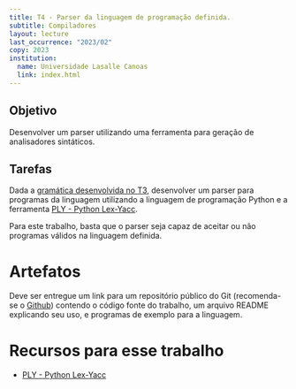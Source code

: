 ```yaml
---
title: T4 - Parser da linguagem de programação definida.
subtitle: Compiladores
layout: lecture
last_occurrence: "2023/02"
copy: 2023
institution:
  name: Universidade Lasalle Canoas
  link: index.html
---
```


## Objetivo

Desenvolver um parser utilizando uma ferramenta para geração de analisadores sintáticos.

## Tarefas

Dada a [gramática desenvolvida no T3](trabalho-03), desenvolver um parser para programas da linguagem utilizando a linguagem de programação Python e a ferramenta [PLY - Python Lex-Yacc](https://ply.readthedocs.io/en/latest/index.html).

Para este trabalho, basta que o parser seja capaz de aceitar ou não programas válidos na linguagem definida.

# Artefatos

Deve ser entregue um link para um repositório público do Git (recomenda-se o [Github](https://github.com)) contendo o código fonte do trabalho, um arquivo README explicando seu uso, e programas de exemplo para a linguagem.


# Recursos para esse trabalho

* [PLY - Python Lex-Yacc](https://ply.readthedocs.io/en/latest/index.html)

